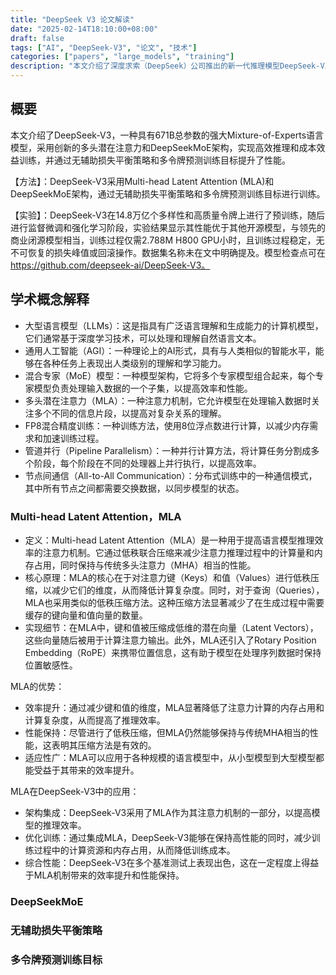 ```yaml
---
title: "DeepSeek V3 论文解读"
date: "2025-02-14T18:10:00+08:00"
draft: false
tags: ["AI", "DeepSeek-V3", "论文", "技术"]
categories: ["papers", "large_models", "training"]
description: "本文介绍了深度求索（DeepSeek）公司推出的新一代推理模型DeepSeek-V3，并对其技术原理、主要贡献、论文方法、评估结果和局限性进行了详细解读。"
---
```


## 概要

本文介绍了DeepSeek-V3，一种具有671B总参数的强大Mixture-of-Experts语言模型，采用创新的多头潜在注意力和DeepSeekMoE架构，实现高效推理和成本效益训练，并通过无辅助损失平衡策略和多令牌预测训练目标提升了性能。

【方法】：DeepSeek-V3采用Multi-head Latent Attention (MLA)和DeepSeekMoE架构，通过无辅助损失平衡策略和多令牌预测训练目标进行训练。

【实验】：DeepSeek-V3在14.8万亿个多样性和高质量令牌上进行了预训练，随后进行监督微调和强化学习阶段，实验结果显示其性能优于其他开源模型，与领先的商业闭源模型相当，训练过程仅需2.788M H800 GPU小时，且训练过程稳定，无不可恢复的损失峰值或回滚操作。数据集名称未在文中明确提及。模型检查点可在<https://github.com/deepseek-ai/DeepSeek-V3。>

## 学术概念解释

- 大型语言模型（LLMs）：这是指具有广泛语言理解和生成能力的计算机模型，它们通常基于深度学习技术，可以处理和理解自然语言文本。
- 通用人工智能（AGI）：一种理论上的AI形式，具有与人类相似的智能水平，能够在各种任务上表现出人类级别的理解和学习能力。
- 混合专家（MoE）模型：一种模型架构，它将多个专家模型组合起来，每个专家模型负责处理输入数据的一个子集，以提高效率和性能。
- 多头潜在注意力（MLA）：一种注意力机制，它允许模型在处理输入数据时关注多个不同的信息片段，以提高对复杂关系的理解。
- FP8混合精度训练：一种训练方法，使用8位浮点数进行计算，以减少内存需求和加速训练过程。
- 管道并行（Pipeline Parallelism）：一种并行计算方法，将计算任务分割成多个阶段，每个阶段在不同的处理器上并行执行，以提高效率。
- 节点间通信（All-to-All Communication）：分布式训练中的一种通信模式，其中所有节点之间都需要交换数据，以同步模型的状态。

### Multi-head Latent Attention，MLA

- 定义：Multi-head Latent Attention（MLA）是一种用于提高语言模型推理效率的注意力机制。它通过低秩联合压缩来减少注意力推理过程中的计算量和内存占用，同时保持与传统多头注意力（MHA）相当的性能。
- 核心原理：MLA的核心在于对注意力键（Keys）和值（Values）进行低秩压缩，以减少它们的维度，从而降低计算复杂度。同时，对于查询（Queries），MLA也采用类似的低秩压缩方法。这种压缩方法显著减少了在生成过程中需要缓存的键向量和值向量的数量。
- 实现细节：在MLA中，键和值被压缩成低维的潜在向量（Latent Vectors），这些向量随后被用于计算注意力输出。此外，MLA还引入了Rotary Position Embedding（RoPE）来携带位置信息，这有助于模型在处理序列数据时保持位置敏感性。

MLA的优势：

- 效率提升：通过减少键和值的维度，MLA显著降低了注意力计算的内存占用和计算复杂度，从而提高了推理效率。
- 性能保持：尽管进行了低秩压缩，但MLA仍然能够保持与传统MHA相当的性能，这表明其压缩方法是有效的。
- 适应性广：MLA可以应用于各种规模的语言模型中，从小型模型到大型模型都能受益于其带来的效率提升。

MLA在DeepSeek-V3中的应用：

- 架构集成：DeepSeek-V3采用了MLA作为其注意力机制的一部分，以提高模型的推理效率。
- 优化训练：通过集成MLA，DeepSeek-V3能够在保持高性能的同时，减少训练过程中的计算资源和内存占用，从而降低训练成本。
- 综合性能：DeepSeek-V3在多个基准测试上表现出色，这在一定程度上得益于MLA机制带来的效率提升和性能保持。

### DeepSeekMoE

### 无辅助损失平衡策略

### 多令牌预测训练目标

###
